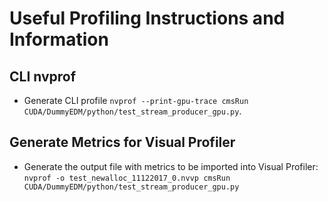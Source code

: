 # Useful Profiling Instructions and Information

## CLI nvprof
- Generate CLI profile `nvprof --print-gpu-trace cmsRun CUDA/DummyEDM/python/test_stream_producer_gpu.py`. 

## Generate Metrics for Visual Profiler
- Generate the output file with metrics to be imported into Visual Profiler: `nvprof -o test_newalloc_11122017_0.nvvp cmsRun CUDA/DummyEDM/python/test_stream_producer_gpu.py`
